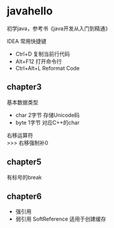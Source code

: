 # javahello
初学java，参考书《java开发从入门到精通》

IDEA 常用快捷键
* Ctrl+D 复制当前行代码
* Alt+F12 打开命令行
* Ctrl+Alt+L Reformat Code

## chapter3

基本数据类型
* char 2字节 存储Unicode码
* byte 1字节 对应C++的char

右移运算符  
\>>> 右移强制补0

## chapter5
有标号的break

## chapter6
* 强引用
* 弱引用 SoftReference 适用于创建缓存
